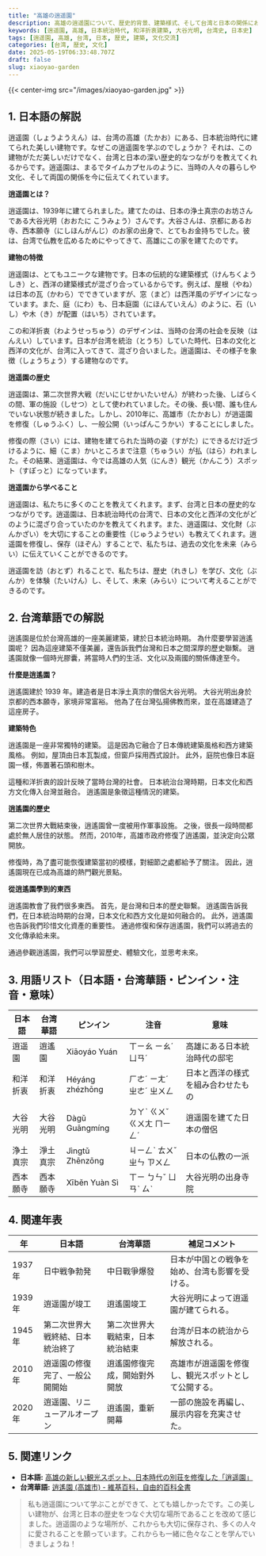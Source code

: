 ```yaml
---
title: "高雄の逍遥園"
description: 高雄の逍遥園について、歴史的背景、建築様式、そして台湾と日本の関係における意義をやさしい日本語と台湾華語で解説します。
keywords: [逍遥園, 高雄, 日本統治時代, 和洋折衷建築, 大谷光明, 台湾史, 日本史]
tags: [逍遥園, 高雄, 台湾, 日本, 歴史, 建築, 文化交流]
categories: [台湾, 歴史, 文化]
date: 2025-05-19T06:33:48.707Z
draft: false
slug: xiaoyao-garden
---
```


{{< center-img src="/images/xiaoyao-garden.jpg" >}}

## 1. 日本語の解説

逍遥園（しょうようえん）は、台湾の高雄（たかお）にある、日本統治時代に建てられた美しい建物です。なぜこの逍遥園を学ぶのでしょうか？ それは、この建物がただ美しいだけでなく、台湾と日本の深い歴史的なつながりを教えてくれるからです。逍遥園は、まるでタイムカプセルのように、当時の人々の暮らしや文化、そして両国の関係を今に伝えてくれています。

**逍遥園とは？**

逍遥園は、1939年に建てられました。建てたのは、日本の浄土真宗のお坊さんである大谷光明（おおたに こうみょう）さんです。大谷さんは、京都にあるお寺、西本願寺（にしほんがんじ）のお家の出身で、とてもお金持ちでした。彼は、台湾で仏教を広めるためにやってきて、高雄にこの家を建てたのです。

**建物の特徴**

逍遥園は、とてもユニークな建物です。日本の伝統的な建築様式（けんちくようしき）と、西洋の建築様式が混ざり合っているからです。例えば、屋根（やね）は日本の瓦（かわら）でできていますが、窓（まど）は西洋風のデザインになっています。また、庭（にわ）も、日本庭園（にほんていえん）のように、石（いし）や木（き）が配置（はいち）されています。

この和洋折衷（わようせっちゅう）のデザインは、当時の台湾の社会を反映（はんえい）しています。日本が台湾を統治（とうち）していた時代、日本の文化と西洋の文化が、台湾に入ってきて、混ざり合いました。逍遥園は、その様子を象徴（しょうちょう）する建物なのです。

**逍遥園の歴史**

逍遥園は、第二次世界大戦（だいにじせかいたいせん）が終わった後、しばらくの間、軍の施設（しせつ）として使われていました。その後、長い間、誰も住んでいない状態が続きました。しかし、2010年に、高雄市（たかおし）が逍遥園を修復（しゅうふく）し、一般公開（いっぱんこうかい）することにしました。

修復の際（さい）には、建物を建てられた当時の姿（すがた）にできるだけ近づけるように、細（こま）かいところまで注意（ちゅうい）が払（はら）われました。その結果、逍遥園は、今では高雄の人気（にんき）観光（かんこう）スポット（すぽっと）になっています。

**逍遥園から学べること**

逍遥園は、私たちに多くのことを教えてくれます。まず、台湾と日本の歴史的なつながりです。逍遥園は、日本統治時代の台湾で、日本の文化と西洋の文化がどのように混ざり合っていたのかを教えてくれます。また、逍遥園は、文化財（ぶんかざい）を大切にすることの重要性（じゅうようせい）も教えてくれます。逍遥園を修復し、保存（ほぞん）することで、私たちは、過去の文化を未来（みらい）に伝えていくことができるのです。

逍遥園を訪（おとず）れることで、私たちは、歴史（れきし）を学び、文化（ぶんか）を体験（たいけん）し、そして、未来（みらい）について考えることができるのです。

## 2. 台湾華語での解説

逍遙園是位於台灣高雄的一座美麗建築，建於日本統治時期。 為什麼要學習逍遙園呢？ 因為這座建築不僅美麗，還告訴我們台灣和日本之間深厚的歷史聯繫。 逍遙園就像一個時光膠囊，將當時人們的生活、文化以及兩國的關係傳達至今。

**什麼是逍遙園？**

逍遙園建於 1939 年。建造者是日本淨土真宗的僧侶大谷光明。 大谷光明出身於京都的西本願寺，家境非常富裕。 他為了在台灣弘揚佛教而來，並在高雄建造了這座房子。

**建築特色**

逍遙園是一座非常獨特的建築。 這是因為它融合了日本傳統建築風格和西方建築風格。 例如，屋頂由日本瓦製成，但窗戶採用西式設計。 此外，庭院也像日本庭園一樣，佈置著石頭和樹木。

這種和洋折衷的設計反映了當時台灣的社會。 日本統治台灣時期，日本文化和西方文化傳入台灣並融合。 逍遙園是象徵這種情況的建築。

**逍遙園的歷史**

第二次世界大戰結束後，逍遙園曾一度被用作軍事設施。 之後，很長一段時間都處於無人居住的狀態。 然而，2010年，高雄市政府修復了逍遙園，並決定向公眾開放。

修復時，為了盡可能恢復建築當初的模樣，對細節之處都給予了關注。 因此，逍遙園現在已成為高雄的熱門觀光景點。

**從逍遙園學到的東西**

逍遙園教會了我們很多東西。 首先，是台灣和日本的歷史聯繫。 逍遙園告訴我們，在日本統治時期的台灣，日本文化和西方文化是如何融合的。 此外，逍遙園也告訴我們珍惜文化資產的重要性。 通過修復和保存逍遙園，我們可以將過去的文化傳承給未來。

通過參觀逍遙園，我們可以學習歷史、體驗文化，並思考未來。

## 3. 用語リスト（日本語・台湾華語・ピンイン・注音・意味）

| 日本語 | 台湾華語 | ピンイン | 注音 | 意味 |
|---|---|---|---|---|
| 逍遥園 | 逍遙園 | Xiāoyáo Yuán | ㄒㄧㄠ ㄧㄠˊ ㄩㄢˊ | 高雄にある日本統治時代の邸宅 |
| 和洋折衷 | 和洋折衷 | Héyáng zhézhōng | ㄏㄜˊ ㄧㄤˊ ㄓㄜˊ ㄓㄨㄥ | 日本と西洋の様式を組み合わせたもの |
| 大谷光明 | 大谷光明 | Dàgǔ Guāngmíng | ㄉㄚˋ ㄍㄨˇ ㄍㄨㄤ ㄇㄧㄥˊ | 逍遥園を建てた日本の僧侶 |
| 浄土真宗 | 淨土真宗 | Jìngtǔ Zhēnzōng | ㄐㄧㄥˋ ㄊㄨˇ ㄓㄣ ㄗㄨㄥ | 日本の仏教の一派 |
| 西本願寺 | 西本願寺 | Xīběn Yuàn Sì | ㄒㄧ ㄅㄣˇ ㄩㄢˋ ㄙˋ | 大谷光明の出身寺院 |

## 4. 関連年表

| 年 | 日本語 | 台湾華語 | 補足コメント |
|---|---|---|---|
| 1937年 | 日中戦争勃発 | 中日戰爭爆發 | 日本が中国との戦争を始め、台湾も影響を受ける。 |
| 1939年 | 逍遥園が竣工 | 逍遙園竣工 | 大谷光明によって逍遥園が建てられる。 |
| 1945年 | 第二次世界大戦終結、日本統治終了 | 第二次世界大戰結束，日本統治結束 | 台湾が日本の統治から解放される。 |
| 2010年 | 逍遥園の修復完了、一般公開開始 | 逍遙園修復完成，開始對外開放 | 高雄市が逍遥園を修復し、観光スポットとして公開する。 |
| 2020年 | 逍遥園、リニューアルオープン | 逍遙園，重新開幕 | 一部の施設を再編し、展示内容を充実させた。 |

## 5. 関連リンク

*   **日本語:** [高雄の新しい観光スポット、日本時代の別荘を修復した「逍遥園」](https://www.taipeinavi.com/special/80012644)
*   **台湾華語:** [逍遙園 (高雄市) - 維基百科，自由的百科全書](https://zh.wikipedia.org/zh-tw/%E9%80%8D%E9%81%99%E5%9C%92_(%E9%AB%98%E9%9B%84%E5%B8%82))

> 私も逍遥園について学ぶことができて、とても嬉しかったです。この美しい建物が、台湾と日本の歴史をつなぐ大切な場所であることを改めて感じました。逍遥園のような場所が、これからも大切に保存され、多くの人々に愛されることを願っています。これからも一緒に色々なことを学んでいきましょうね！
